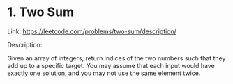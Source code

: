 # 1. Two Sum
Link: 
https://leetcode.com/problems/two-sum/description/

Description:

Given an array of integers, return indices of the two numbers such that they add up to a specific target.
You may assume that each input would have exactly one solution, and you may not use the same element twice.
